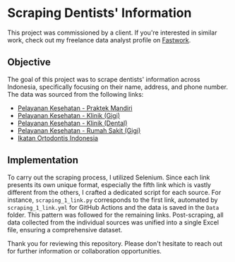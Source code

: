 # Scraping Dentists' Information

This project was commissioned by a client. If you're interested in similar work, check out my freelance data analyst profile on [Fastwork](https://fastwork.id/user/darren7753).

## Objective
The goal of this project was to scrape dentists' information across Indonesia, specifically focusing on their name, address, and phone number. The data was sourced from the following links:
- [Pelayanan Kesehatan - Praktek Mandiri](https://yankes.kemkes.go.id/praktekmandiri/cari/index/?propinsi=&kabkota=&kategori=5&nama=Gigi)
- [Pelayanan Kesehatan - Klinik (Gigi)](https://yankes.kemkes.go.id/klinik/cari?propinsi=&kabkota=&jenis=&nama=gigi)
- [Pelayanan Kesehatan - Klinik (Dental)](https://yankes.kemkes.go.id/klinik/cari?propinsi=&kabkota=&jenis=&nama=dental)
- [Pelayanan Kesehatan - Rumah Sakit (Gigi)](https://yankes.kemkes.go.id/rumahsakit/cari?propinsi=&kabkota=&namapelayanan=&namarumahsakit=gigi)
- [Ikatan Ortodontis Indonesia](https://www.ikorti-iao.com/direktori)

## Implementation
To carry out the scraping process, I utilized Selenium. Since each link presents its own unique format, especially the fifth link which is vastly different from the others, I crafted a dedicated script for each source. For instance, `scraping_1_link.py` corresponds to the first link, automated by `scraping_1_link.yml` for GitHub Actions and the data is saved in the `Data` folder. This pattern was followed for the remaining links. Post-scraping, all data collected from the individual sources was unified into a single Excel file, ensuring a comprehensive dataset.

Thank you for reviewing this repository. Please don't hesitate to reach out for further information or collaboration opportunities.
